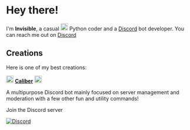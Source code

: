 # Hey there!
I'm **Invisible**, a casual <img src=https://upload.wikimedia.org/wikipedia/commons/thumb/c/c3/Python-logo-notext.svg/768px-Python-logo-notext.svg.png width="20"> Python coder and a [Discord](https://discord.com) bot developer. You can reach me out on [Discord](https://discord.com/users/719807591869317201)

## Creations
Here is one of my best creations:

<img src=https://i.imgur.com/8pH8sDQ.png width = 20> [**Caliber**](https://discord.com/oauth2/authorize?client_id=802870173627056138&permissions=939879511&redirect_uri=https%3A%2F%2Fdiscord.com%2Finvite%2F6snqDwAPK9&scope=bot&response_type=code)
<a href="https://discord.com/users/802870173627056138"> <img src="https://top.gg/api/widget/status/802870173627056138.svg?noavatar=true" alt="Caliber" height="20"/> </a>

A multipurpose Discord bot mainly focused on server management and moderation with a few other fun and utility commands!

Join the Discord server
<p><a href="https://discord.gg/6snqDwAPK9"><img src="https://discordapp.com/api/guilds/808624079736668160/widget.png?style=banner3" alt="Discord"></a></p>
